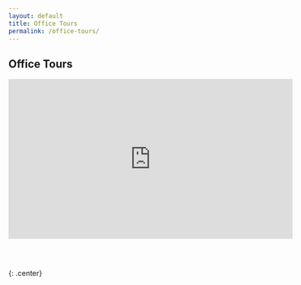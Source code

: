 ```yaml
---
layout: default
title: Office Tours
permalink: /office-tours/
---
```


## Office Tours

<iframe width="560" height="315" src="https://www.youtube.com/embed/TrLbYaVznkg" frameborder="0" allow="accelerometer; autoplay; encrypted-media; gyroscope; picture-in-picture" allowfullscreen></iframe>

### &nbsp;
{: .center}